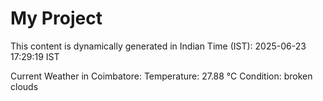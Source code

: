 # My Project

This content is dynamically generated in Indian Time (IST): 2025-06-23 17:29:19 IST


Current Weather in Coimbatore:
Temperature: 27.88 °C
Condition: broken clouds
